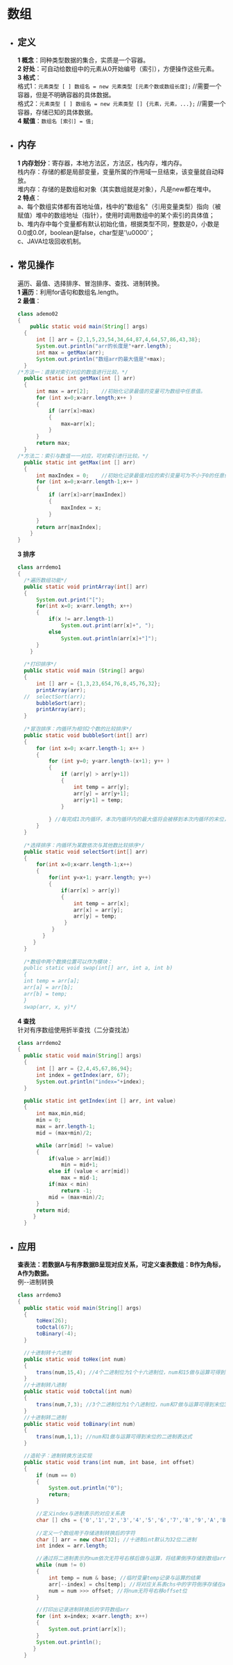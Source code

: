 # 数组
* ## 定义 ##
  **1 概念**：同种类型数据的集合，实质是一个容器。  
  **2 好处**：可自动给数组中的元素从0开始编号（索引），方便操作这些元素。  
  **3 格式**：  
  格式1：`元素类型 [ ] 数组名 = new 元素类型 [元素个数或数组长度];`  //需要一个容器，但是不明确容器的具体数据。  
  格式2：`元素类型 [ ] 数组名 = new 元素类型 [] {元素，元素，...};`  //需要一个容器，存储已知的具体数据。  
  **4 赋值**：`数组名 [索引] = 值;`

* ## 内存 ##
  **1 内存划分**：寄存器，本地方法区，方法区，栈内存，堆内存。  
  栈内存：存储的都是局部变量，变量所属的作用域一旦结束，该变量就自动释放。  
  堆内存：存储的是数组和对象（其实数组就是对象），凡是new都在堆中。  
  **2 特点**：  
  a、每个数组实体都有首地址值，栈中的"数组名"（引用变量类型）指向（被赋值）堆中的数组地址（指针），使用时调用数组中的某个索引的具体值；  
  b、堆内存中每个变量都有默认初始化值，根据类型不同，整数是0，小数是0.0或0.0f，boolean是false，char型是'\u0000'；  
  c、JAVA垃圾回收机制。  

* ## 常见操作 ##
  遍历、最值、选择排序、冒泡排序、查找、进制转换。  
  **1 遍历**：利用for语句和数组名.length。  
  **2 最值**：  
  ```java
  class ademo02
  {
	  public static void main(String[] args) 
	{
		int [] arr = {2,1,5,23,54,34,64,87,4,64,57,86,43,38};
		System.out.println("arr的长度是"+arr.length);
		int max = getMax(arr);
		System.out.println("数组arr的最大值是"+max);
    }
  /*方法一：直接对索引对应的数值进行比较。*/
	public static int getMax(int [] arr)
	{
		int max = arr[2];    //初始化记录最值的变量可为数组中任意值。
		for (int x=0;x<arr.length;x++ )
		{
			if (arr[x]>max)
			{
				max=arr[x];
			}
		}
		return max;
	}	
  /*方法二：索引与数值一一对应，可对索引进行比较。*/
	public static int getMax(int [] arr)
	{
		int maxIndex = 0;    //初始化记录最值对应的索引变量可为不小于0的任意值。
		for (int x=0;x<arr.length-1;x++ )
		{
			if (arr[x]>arr[maxIndex])
			{
				maxIndex = x;
			}
		}
		return arr[maxIndex];
	  }	
  }
  ```
  **3 排序**
  ```java
  class arrdemo1
  {
	/*遍历数组功能*/
	public static void printArray(int[] arr)
	{
		System.out.print("[");
		for(int x=0; x<arr.length; x++)
		{
			if(x != arr.length-1)
				System.out.print(arr[x]+", ");
			else
				System.out.println(arr[x]+"]");
		}
	  }
	
	/*打印排序*/
	public static void main (String[] argu)
	{
  		int [] arr = {1,3,23,654,76,8,45,76,32};
		printArray(arr);
	//	selectSort(arr);
		bubbleSort(arr);
		printArray(arr);
	}
	
	/*冒泡排序：内循环为相邻2个数的比较排序*/
	public static void bubbleSort(int[] arr)
	{
		for (int x=0; x<arr.length-1; x++ )
		{
			for (int y=0; y<arr.length-(x+1); y++ )
			{
				if (arr[y] > arr[y+1])
				{
					int temp = arr[y];
					arr[y] = arr[y+1];
					arr[y+1] = temp;
				}
				
			} //每完成1次内循环，本次内循环内的最大值将会被移到本次内循环的末位，外循环+1后内循环将不对上次内循环的末位进行比较。
		}
	}
	
	/*选择排序：内循环为某数依次与其他数比较排序*/
	public static void selectSort(int[] arr)
	{
		for(int x=0;x<arr.length-1;x++)
		{
			for(int y=x+1; y<arr.length; y++)
			{
				if(arr[x] > arr[y])
				{
					int temp = arr[x];
					arr[x] = arr[y];
					arr[y] = temp;
				 }
			 }
	   	  }
	   } 
    }
    
    /*数组中两个数换位置可以作为模块：
    public static void swap(int[] arr, int a, int b)
    {
	int temp = arr[a];
	arr[a] = arr[b];
	arr[b] = temp;
	}
	swap(arr, x, y)*/
  ```
  **4 查找**   
  针对有序数组使用折半查找（二分查找法）  
  ```java
  class arrdemo2 
  {
	public static void main(String[] args) 
	{
		int [] arr = {2,4,45,67,86,94};
		int index = getIndex(arr, 67);
		System.out.println("index="+index);
	}

	public static int getIndex(int [] arr, int value)
	{
		int max,min,mid;
		min = 0;
		max = arr.length-1;
		mid = (max+min)/2;

		while (arr[mid] != value)
		{
			if(value > arr[mid])
				min = mid+1;
			else if (value < arr[mid])
				max = mid-1;
			if(max < min)
				return -1;
			mid = (max+min)/2;
		}
		return mid;
	   }
	}
	```
* ## 应用 ##
  **查表法：若数据A与有序数据B呈现对应关系，可定义查表数组：B作为角标，A作为数据。**  
  例--进制转换    
  ```java
  class arrdemo3 
  {
	public static void main(String[] args) 
	{
		toHex(26);
		toOctal(67);
		toBinary(-4);
	}

	//十进制转十六进制
	public static void toHex(int num)
	{
		trans(num,15,4); //4个二进制位为1个十六进制位，num和15做与运算可得到末位4位的十六进制表达式
	}
	//十进制转八进制
	public static void toOctal(int num)
	{
		trans(num,7,3); //3个二进制位为1个八进制位，num和7做与运算可得到末位3位的八进制表达式
	}
	//十进制转二进制
	public static void toBinary(int num)
	{
		trans(num,1,1); //num和1做与运算可得到末位的二进制表达式
	}

	//造轮子：进制转换方法实现
	public static void trans(int num, int base, int offset)
	{
		if (num == 0)
		{
			System.out.println("0");
			return;
		}

		//定义index与进制表示的对应关系表
		char [] chs = {'0','1','2','3','4','5','6','7','8','9','A','B','C','D','E','F'};
		
		//定义一个数组用于存储进制转换后的字符
		char [] arr = new char[32]; //十进制int默认为32位二进制
		int index = arr.length;

		//通过将二进制表示的num依次无符号右移后做与运算，将结果倒序存储到数组arr中
		while (num != 0)
		{
			int temp = num & base; //临时变量temp记录与运算的结果
			arr[--index] = chs[temp]; //将对应关系表chs中的字符倒序存储在arr中
			num = num >>> offset; //将num无符号右移offset位
		}

		//打印出记录进制转换后的字符数组arr
		for (int x=index; x<arr.length; x++)
		{
			System.out.print(arr[x]);
		}
		System.out.println();
	   }
	}
	```
  


